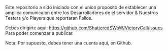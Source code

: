 Este repositorio a sido iniciado con el unico proposito de establecer una amplica comunicaion entre los Desarrolladores de el servidor & Nuestros Testers y/o Players que reportaran Fallos.

Debes dirigirte aqui: https://github.com/ShatteredSWoW/VictoryCall/issues Para poder comenzar a publicar.

Nota: Por supuesto, debes tener una cuenta aqui, en Github.
